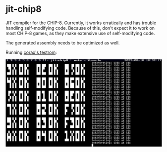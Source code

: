 # jit-chip8

JIT compiler for the CHIP-8. Currently, it works erratically and has trouble handling self-modifying code. Because of this, don't expect it to work on most CHIP-8 games, as they make extensive use of self-modifying code.

The generated assembly needs to be optimized as well.

Running [corax's testrom](https://github.com/corax89/chip8-test-rom):

![img](./tr.png)
